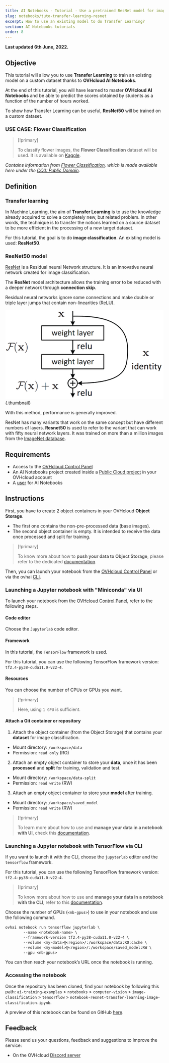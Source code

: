 ```yaml
---
title: AI Notebooks - Tutorial - Use a pretrained ResNet model for image classification
slug: notebooks/tuto-transfer-learning-resnet
excerpt: How to use an existing model to do Transfer Learning?
section: AI Notebooks tutorials
order: 8
---
```


**Last updated 6th June, 2022.**

## Objective

This tutorial will allow you to use **Transfer Learning** to train an existing model on a custom dataset thanks to **OVHcloud AI Notebooks**.

At the end of this tutorial, you will have learned to master **OVHcloud AI Notebooks** and be able to predict the scores obtained by students as a function of the number of hours worked.

To show how Transfer Learning can be useful, **ResNet50** will be trained on a custom dataset.

### USE CASE: Flower Classification

> [!primary]
>
> To classify flower images, the **Flower Classification** dataset will be used. It is available on [Kaggle](https://www.kaggle.com/datasets/sauravagarwal/flower-classification).
>

*Contains information from [Flower Classification](https://www.kaggle.com/datasets/sauravagarwal/flower-classification), which is made available here under the [CC0: Public Domain](https://creativecommons.org/publicdomain/zero/1.0/).*

## Definition

### Transfer learning

In Machine Learning, the aim of **Transfer Learning** is to use the knowledge already acquired to solve a completely new, but related problem. In other words, the technique is to transfer the notions learned on a source dataset to be more efficient in the processing of a new target dataset.

For this tutorial, the goal is to do **image classification**. An existing model is used: **ResNet50**.

### ResNet50 model

[ResNet](https://en.wikipedia.org/wiki/Residual_neural_network) is a Residual neural Network structure. It is an innovative neural network created for image classification.

The **ResNet** model architecture allows the training error to be reduced with a deeper network through **connection skip**.

Residual neural networks ignore some connections and make double or triple layer jumps that contain non-linearities (ReLU).

![image](images/resnet.png){.thumbnail}

With this method, performance is generally improved.

ResNet has many variants that work on the same concept but have different numbers of layers. **Resnet50** is used to refer to the variant that can work with fifty neural network layers. It was trained on more than a million images from the [ImageNet database](https://www.image-net.org/).

## Requirements

- Access to the [OVHcloud Control Panel](https://ca.ovh.com/auth/?action=gotomanager&from=https://www.ovh.com.au/&ovhSubsidiary=au)
- An AI Notebooks project created inside a [Public Cloud project](https://www.ovhcloud.com/en-au/public-cloud/) in your OVHcloud account
- A [user](https://docs.ovh.com/au/en/publiccloud/ai/users/) for AI Notebooks

## Instructions

First, you have to create 2 object containers in your OVHcloud **Object Storage**.

- The first one contains the non-pre-processed data (base images).
- The second object container is empty. It is intended to receive the data once processed and split for training.

> [!primary]
>
> To know more about how to **push your data to Object Storage**, please refer to the dedicated [documentation](https://docs.ovh.com/au/en/publiccloud/ai/cli/data-cli/).
>

Then, you can launch your notebook from the [OVHcloud Control Panel](https://ca.ovh.com/auth/?action=gotomanager&from=https://www.ovh.com.au/&ovhSubsidiary=au) or via the ovhai [CLI](https://docs.ovh.com/au/en/publiccloud/ai/cli/getting-started-cli/).

### Launching a Jupyter notebook with "Miniconda" via UI

To launch your notebook from the [OVHcloud Control Panel](https://ca.ovh.com/auth/?action=gotomanager&from=https://www.ovh.com.au/&ovhSubsidiary=au), refer to the following steps.

#### Code editor

Choose the `Jupyterlab` code editor.

#### Framework

In this tutorial, the `TensorFlow` framework is used.

For this tutorial, you can use the following TensorFlow framework version: `tf2.4-py38-cuda11.0-v22-4`.

#### Resources

You can choose the number of CPUs or GPUs you want.

> [!primary]
>
> Here, using `1 GPU` is sufficient.
>

#### Attach a Git container or repository

<ol start="1">
   <li>Attach the object container (from the Object Storage) that contains your <strong>dataset</strong> for image classification.</li>
</ol>

- Mount directory: `/workspace/data`
- Permission: `read only` (RO)

<ol start="2">
   <li>Attach an empty object container to store your <strong>data</strong>, once it has been <strong>processed</strong> and <strong>split</strong> for training, validation and test.</li>
</ol>

- Mount directory: `/workspace/data-split`
- Permission: `read write` (RW)

<ol start="3">
   <li>Attach an empty object container to store your <strong>model</strong> after training.</li>
</ol>

- Mount directory: `/workspace/saved_model`
- Permission: `read write` (RW)

> [!primary]
>
> To learn more about how to use and **manage your data in a notebook with UI**, check this [documentation](https://docs.ovh.com/au/en/publiccloud/ai/notebooks/manage-data-ui/).
>

### Launching a Jupyter notebook with TensorFlow via CLI

If you want to launch it with the CLI, choose the `jupyterlab` editor and the `tensorflow` framework.

For this tutorial, you can use the following TensorFlow framework version: `tf2.4-py38-cuda11.0-v22-4`.

> [!primary]
>
> To know more about how to use and **manage your data in a notebook with the CLI**, refer to this [documentation](https://docs.ovh.com/au/en/publiccloud/ai/cli/access-object-storage-data/).
>

Choose the number of GPUs (`<nb-gpus>`) to use in your notebook and use the following command.

```console
ovhai notebook run tensorflow jupyterlab \
        --name <notebook-name> \
        --framework-version tf2.4-py38-cuda11.0-v22-4 \
        --volume <my-data>@<region>/:/workspace/data:RO:cache \
        --volume <my-model>@<region>/:/workspace/saved_model:RW \
        --gpu <nb-gpus> 
```

You can then reach your notebook’s URL once the notebook is running.

### Accessing the notebook

Once the repository has been cloned, find your notebook by following this path: `ai-training-examples` > `notebooks` > `computer-vision` > `image-classification` > `tensorflow` > `notebook-resnet-transfer-learning-image-classification.ipynb`.

A preview of this notebook can be found on GitHub [here](https://github.com/ovh/ai-training-examples/blob/main/notebooks/computer-vision/image-classification/tensorflow/notebook-resnet-transfer-learning-image-classification.ipynb).

## Feedback

Please send us your questions, feedback and suggestions to improve the service:

- On the OVHcloud [Discord server](https://discord.com/invite/vXVurFfwe9)

